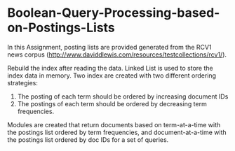 # Boolean-Query-Processing-based-on-Postings-Lists
 
In this Assignment, posting lists are provided generated from the RCV1 news corpus (http://www.daviddlewis.com/resources/testcollections/rcv1/).   
 
Rebuild the index after reading the data. Linked List is used to store the index data in memory. Two index are created with two different ordering strategies:   
 1) The posting of each term should be ordered by increasing document IDs 
 2) The postings of each term should be ordered by decreasing term frequencies.   
 
Modules are created that return documents based on term-at-a-time with the postings list ordered by term frequencies, and document-at-a-time with the postings list ordered by doc IDs for a set of queries.
